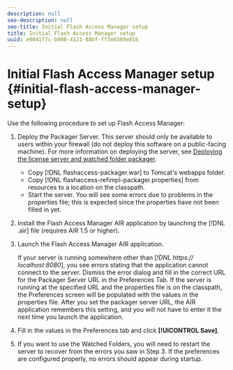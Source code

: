 ```yaml
---
description: null
seo-description: null
seo-title: Initial Flash Access Manager setup
title: Initial Flash Access Manager setup
uuid: e9041f7c-b098-4121-88bf-ff3e6369e01b
---
```


# Initial Flash Access Manager setup {#initial-flash-access-manager-setup}

Use the following procedure to set up Flash Access Manager:

1. Deploy the Packager Server. This server should only be available to users within your firewall (do not deploy this software on a public-facing machine). For more information on deploying the server, see [Deploying the license server and watched folder packager](../../aaxs-reference-implementations/deploying-license-server-and-wfp/deploying-license-server-wfp-overview.md).

    * Copy [!DNL flashaccess-packager.war] to Tomcat's webapps folder.
    * Copy [!DNL flashaccess-refimpl-packager.properties] from resources to a location on the classpath.
    * Start the server. You will see some errors due to problems in the properties file; this is expected since the properties have not been filled in yet.

1. Install the Flash Access Manager AIR application by launching the [!DNL .air] file (requires AIR 1.5 or higher).
1. Launch the Flash Access Manager AIR application.

   If your server is running somewhere other than [*!DNL https:// localhost:8080*], you see errors stating that the application cannot connect to the server. Dismiss the error dialog and fill in the correct URL for the Packager Server URL in the Preferences Tab. If the server is running at the specified URL and the properties file is on the classpath, the Preferences screen will be populated with the values in the properties file. After you set the packager server URL, the AIR application remembers this setting, and you will not have to enter it the next time you launch the application.
1. Fill in the values in the Preferences tab and click **[!UICONTROL Save]**. 
1. If you want to use the Watched Folders, you will need to restart the server to recover from the errors you saw in Step 3. If the preferences are configured properly, no errors should appear during startup.


